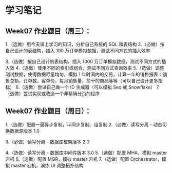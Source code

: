 # 学习笔记

## Week07 作业题目（周三）：

1.（选做）用今天课上学习的知识，分析自己系统的 SQL 和表结构
2.（必做）按自己设计的表结构，插入 100 万订单模拟数据，测试不同方式的插入效率



3.（选做）按自己设计的表结构，插入 1000 万订单模拟数据，测试不同方式的插入效
4.（选做）使用不同的索引或组合，测试不同方式查询效率
5.（选做）调整测试数据，使得数据尽量均匀，模拟 1 年时间内的交易，计算一年的销售报表：销售总额，订单数，客单价，每月销售量，前十的商品等等（可以自己设计更多指标）
6.（选做）尝试自己做一个 ID 生成器（可以模拟 Seq 或 Snowflake）
7.（选做）尝试实现或改造一个非精确分页的程序

## Week07 作业题目（周日）：
1.（选做）配置一遍异步复制，半同步复制、组复制
2.（必做）读写分离 - 动态切换数据源版本 1.0



3.（必做）读写分离 - 数据库框架版本 2.0



4.（选做）读写分离 - 数据库中间件版本 3.0
5.（选做）配置 MHA，模拟 master 宕机
6.（选做）配置 MGR，模拟 master 宕机
7.（选做）配置 Orchestrator，模拟 master 宕机，演练 UI 调整拓扑结构
